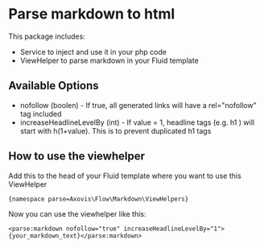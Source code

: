 # Parse markdown to html

This package includes:
* Service to inject and use it in your php code
* ViewHelper to parse markdown in your Fluid template


## Available Options

+ nofollow (boolen) - If true, all generated links will have a rel="nofollow" tag included
+ increaseHeadlineLevelBy (int) - If value = 1, headline tags (e.g. h1 ) will start with h(1+value). This is to prevent duplicated h1 tags
 
 
## How to use the viewhelper
 
Add this to the head of your Fluid template where you want to use this ViewHelper

`{namespace parse=Axovis\Flow\Markdown\ViewHelpers}`

Now you can use the viewhelper like this:

`<parse:markdown nofollow="true" increaseHeadlineLevelBy="1">{your_markdown_text}</parse:markdown>`